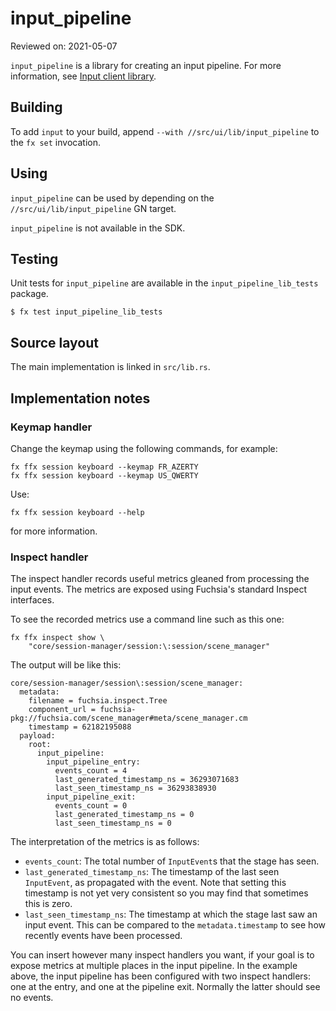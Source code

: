 # input_pipeline

Reviewed on: 2021-05-07

`input_pipeline` is a library for creating an input pipeline. For more information,
see [Input client library](/docs/concepts/session/input.md).

## Building
To add `input` to your build, append `--with //src/ui/lib/input_pipeline` to the
`fx set` invocation.

## Using
`input_pipeline` can be used by depending on the `//src/ui/lib/input_pipeline` GN target.

`input_pipeline` is not available in the SDK.

## Testing
Unit tests for `input_pipeline` are available in the `input_pipeline_lib_tests` package.

```shell
$ fx test input_pipeline_lib_tests
```

## Source layout
The main implementation is linked in `src/lib.rs`.

## Implementation notes

### Keymap handler

Change the keymap using the following commands, for example:

```
fx ffx session keyboard --keymap FR_AZERTY
fx ffx session keyboard --keymap US_QWERTY
```

Use:

```
fx ffx session keyboard --help
```

for more information.

### Inspect handler

The inspect handler records useful metrics gleaned from processing the input
events. The metrics are exposed using Fuchsia's standard Inspect interfaces.

To see the recorded metrics use a command line such as this one:

```
fx ffx inspect show \
    "core/session-manager/session:\:session/scene_manager"
```

The output will be like this:

```
core/session-manager/session\:session/scene_manager:
  metadata:
    filename = fuchsia.inspect.Tree
    component_url = fuchsia-pkg://fuchsia.com/scene_manager#meta/scene_manager.cm
    timestamp = 62182195088
  payload:
    root:
      input_pipeline:
        input_pipeline_entry:
          events_count = 4
          last_generated_timestamp_ns = 36293071683
          last_seen_timestamp_ns = 36293838930
        input_pipeline_exit:
          events_count = 0
          last_generated_timestamp_ns = 0
          last_seen_timestamp_ns = 0
```

The interpretation of the metrics is as follows:

* `events_count`: The total number of `InputEvent`s that the stage has seen.
* `last_generated_timestamp_ns`: The timestamp of the last seen `InputEvent`, as
  propagated with the event.  Note that setting this timestamp is not yet very
  consistent so you may find that sometimes this is zero.
* `last_seen_timestamp_ns`: The timestamp at which the stage last saw an input
  event.  This can be compared to the `metadata.timestamp` to see how recently
  events have been processed.

You can insert however many inspect handlers you want, if your goal is to expose
metrics at multiple places in the input pipeline.  In the example above, the
input pipeline has been configured with two inspect handlers: one at the entry,
and one at the pipeline exit.  Normally the latter should see no events.


